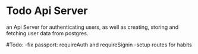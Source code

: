 # Todo Api Server
an Api Server for authenticating users, as well as creating, storing and fetching user data from postgres.


#Todo:
-fix passport: requireAuth and requireSignin 
-setup routes for habits
